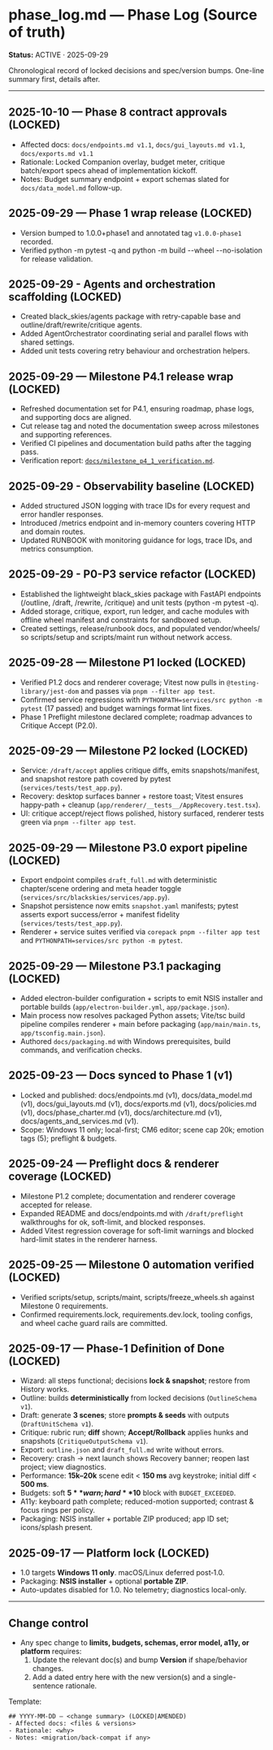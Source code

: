 # phase_log.md — Phase Log (Source of truth)
**Status:** ACTIVE · 2025-09-29

Chronological record of locked decisions and spec/version bumps. One-line summary first, details after.

---

## 2025-10-10 — Phase 8 contract approvals (LOCKED)
- Affected docs: `docs/endpoints.md v1.1`, `docs/gui_layouts.md v1.1`, `docs/exports.md v1.1`
- Rationale: Locked Companion overlay, budget meter, critique batch/export specs ahead of implementation kickoff.
- Notes: Budget summary endpoint + export schemas slated for `docs/data_model.md` follow-up.

## 2025-09-29 — Phase 1 wrap release (LOCKED)
- Version bumped to 1.0.0+phase1 and annotated tag `v1.0.0-phase1` recorded.
- Verified python -m pytest -q and python -m build --wheel --no-isolation for release validation.

## 2025-09-29 - Agents and orchestration scaffolding (LOCKED)
- Created black_skies/agents package with retry-capable base and outline/draft/rewrite/critique agents.
- Added AgentOrchestrator coordinating serial and parallel flows with shared settings.
- Added unit tests covering retry behaviour and orchestration helpers.

## 2025-09-29 — Milestone P4.1 release wrap (LOCKED)
- Refreshed documentation set for P4.1, ensuring roadmap, phase logs, and supporting docs are aligned.
- Cut release tag and noted the documentation sweep across milestones and supporting references.
- Verified CI pipelines and documentation build paths after the tagging pass.
- Verification report: [`docs/milestone_p4_1_verification.md`](docs/milestone_p4_1_verification.md).

## 2025-09-29 - Observability baseline (LOCKED)
- Added structured JSON logging with trace IDs for every request and error handler responses.
- Introduced /metrics endpoint and in-memory counters covering HTTP and domain routes.
- Updated RUNBOOK with monitoring guidance for logs, trace IDs, and metrics consumption.

## 2025-09-29 - P0-P3 service refactor (LOCKED)
- Established the lightweight black_skies package with FastAPI endpoints (/outline, /draft, /rewrite, /critique) and unit tests (python -m pytest -q).
- Added storage, critique, export, run ledger, and cache modules with offline wheel manifest and constraints for sandboxed setup.
- Created settings, release/runbook docs, and populated vendor/wheels/ so scripts/setup and scripts/maint run without network access.

## 2025-09-28 — Milestone P1 locked (LOCKED)
- Verified P1.2 docs and renderer coverage; Vitest now pulls in `@testing-library/jest-dom` and passes via `pnpm --filter app test`.
- Confirmed service regressions with `PYTHONPATH=services/src python -m pytest` (17 passed) and budget warnings format lint fixes.
- Phase 1 Preflight milestone declared complete; roadmap advances to Critique Accept (P2.0).

## 2025-09-29 — Milestone P2 locked (LOCKED)
- Service: `/draft/accept` applies critique diffs, emits snapshots/manifest, and snapshot restore path covered by pytest (`services/tests/test_app.py`).
- Recovery: desktop surfaces banner + restore toast; Vitest ensures happy-path + cleanup (`app/renderer/__tests__/AppRecovery.test.tsx`).
- UI: critique accept/reject flows polished, history surfaced, renderer tests green via `pnpm --filter app test`.

## 2025-09-29 — Milestone P3.0 export pipeline (LOCKED)
- Export endpoint compiles `draft_full.md` with deterministic chapter/scene ordering and meta header toggle (`services/src/blackskies/services/app.py`).
- Snapshot persistence now emits `snapshot.yaml` manifests; pytest asserts export success/error + manifest fidelity (`services/tests/test_app.py`).
- Renderer + service suites verified via `corepack pnpm --filter app test` and `PYTHONPATH=services/src python -m pytest`.

## 2025-09-29 — Milestone P3.1 packaging (LOCKED)
- Added electron-builder configuration + scripts to emit NSIS installer and portable builds (`app/electron-builder.yml`, `app/package.json`).
- Main process now resolves packaged Python assets; Vite/tsc build pipeline compiles renderer + main before packaging (`app/main/main.ts`, `app/tsconfig.main.json`).
- Authored `docs/packaging.md` with Windows prerequisites, build commands, and verification checks.

## 2025-09-23 — Docs synced to Phase 1 (v1)
- Locked and published: docs/endpoints.md (v1), docs/data_model.md (v1), docs/gui_layouts.md (v1), docs/exports.md (v1), docs/policies.md (v1), docs/phase_charter.md (v1),
  docs/architecture.md (v1), docs/agents_and_services.md (v1).
- Scope: Windows 11 only; local-first; CM6 editor; scene cap 20k; emotion tags (5); preflight & budgets.

## 2025-09-24 — Preflight docs & renderer coverage (LOCKED)
- Milestone P1.2 complete; documentation and renderer coverage accepted for release.
- Expanded README and docs/endpoints.md with `/draft/preflight` walkthroughs for ok, soft-limit, and blocked responses.
- Added Vitest regression coverage for soft-limit warnings and blocked hard-limit states in the renderer harness.

## 2025-09-25 — Milestone 0 automation verified (LOCKED)
- Verified scripts/setup, scripts/maint, scripts/freeze_wheels.sh against Milestone 0 requirements.
- Confirmed requirements.lock, requirements.dev.lock, tooling configs, and wheel cache guard rails are committed.

## 2025-09-17 — Phase-1 Definition of Done (LOCKED)
- Wizard: all steps functional; decisions **lock & snapshot**; restore from History works.
- Outline: builds **deterministically** from locked decisions (`OutlineSchema v1`).
- Draft: generate **3 scenes**; store **prompts & seeds** with outputs (`DraftUnitSchema v1`).
- Critique: rubric run; **diff** shown; **Accept/Rollback** applies hunks and snapshots (`CritiqueOutputSchema v1`).
- Export: `outline.json` and `draft_full.md` write without errors.
- Recovery: crash → next launch shows Recovery banner; reopen last project; view diagnostics.
- Performance: **15k–20k** scene edit < **150 ms** avg keystroke; initial diff < **500 ms**.
- Budgets: soft **$5** warn; hard **$10** block with `BUDGET_EXCEEDED`.
- A11y: keyboard path complete; reduced-motion supported; contrast & focus rings per policy.
- Packaging: NSIS installer + portable ZIP produced; app ID set; icons/splash present.

## 2025-09-17 — Platform lock (LOCKED)
- 1.0 targets **Windows 11 only**. macOS/Linux deferred post‑1.0.
- Packaging: **NSIS installer** + optional **portable ZIP**.
- Auto-updates disabled for 1.0. No telemetry; diagnostics local-only.

---

## Change control
- Any spec change to **limits, budgets, schemas, error model, a11y, or platform** requires:
  1) Update the relevant doc(s) and bump **Version** if shape/behavior changes.
  2) Add a dated entry here with the new version(s) and a single-sentence rationale.

Template:
```
## YYYY-MM-DD — <change summary> (LOCKED|AMENDED)
- Affected docs: <files & versions>
- Rationale: <why>
- Notes: <migration/back-compat if any>
```
